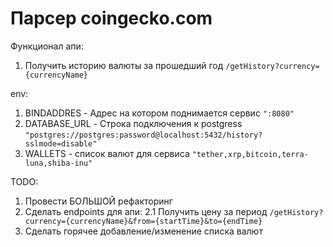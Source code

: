 # Парсер coingecko.com

Функционал апи:
1. Получить историю валюты за прошедший год `/getHistory?currency={currencyName}`

env:
1. BINDADDRES - Адрес на котором поднимается сервис `":8080"`
2. DATABASE_URL - Строка подключения к postgress `"postgres://postgres:password@localhost:5432/history?sslmode=disable"` 
3. WALLETS - список валют для сервиса `"tether,xrp,bitcoin,terra-luna,shiba-inu"`


TODO:
1. Провести БОЛЬШОЙ рефакторинг
2. Сделать endpoints для апи:
2.1 Получить цену за период `/getHistory?currency={currencyName}&from={startTime}&to={endTime}`
3. Сделать горячее добавление/изменение списка валют
